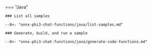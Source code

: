 === "Java"

    ### List all samples

    --8<- "onnx-phi3-chat-functions/java/list-samples.md"

    ### Generate, build, and run a sample

    --8<- "onnx-phi3-chat-functions/java/generate-code-functions.md"
